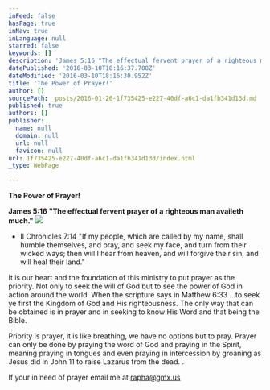 ```yaml
---
inFeed: false
hasPage: true
inNav: true
inLanguage: null
starred: false
keywords: []
description: 'James 5:16 "The effectual fervent prayer of a righteous man availeth much."'
datePublished: '2016-03-10T18:16:37.708Z'
dateModified: '2016-03-10T18:16:30.952Z'
title: 'The Power of Prayer!'
author: []
sourcePath: _posts/2016-01-26-1f735425-e227-40df-a6c1-da1fb341d13d.md
published: true
authors: []
publisher:
  name: null
  domain: null
  url: null
  favicon: null
url: 1f735425-e227-40df-a6c1-da1fb341d13d/index.html
_type: WebPage

---
```

**The Power of Prayer!**

**James 5:16 "The effectual fervent prayer of a righteous man availeth much."**
![](https://s3-us-west-2.amazonaws.com/the-grid-img/p/51d4069a13f9f71adef20cec99b8833efce3a717.jpg)

* II Chronicles 7:14 "If my people, which are called by my name, shall humble themselves, and pray, and seek my face, and turn from their wicked ways; then will I hear from heaven, and will forgive their sin, and will heal their land."

It is our heart and the foundation of this ministry to put prayer as the priority. Not only to seek the will of God but to see the power of God in action around the world. When the scripture says in Matthew 6:33 ...to seek ye first the Kingdom of God and His righteousness. The only way that can be obtained is in prayer and in seeking to know His Word and that being the Bible. 

Priority is prayer, it is like breathing, we have no options but to pray. Prayer can only be done by praying the word of God and praying in the Spirit, meaning praying in tongues and even praying in intercession by groaning as Jesus did in John 11 to raise Lazarus from the dead. . 

If your in need of prayer email me at rapha@gmx.us

### [][0]

[0]: http://r.search.yahoo.com/_ylt=A0LEV72tALRWLDkAnX8nnIlQ;_ylu=X3oDMTByOHZyb21tBGNvbG8DYmYxBHBvcwMxBHZ0aWQDBHNlYwNzcg--/RV=2/RE=1454666030/RO=10/RU=http%3a%2f%2fbiblehub.com%2fmatthew%2f6-33.htm/RK=0/RS=6mD4CSOvbqKOPTVrQbV6UwXNHT8-